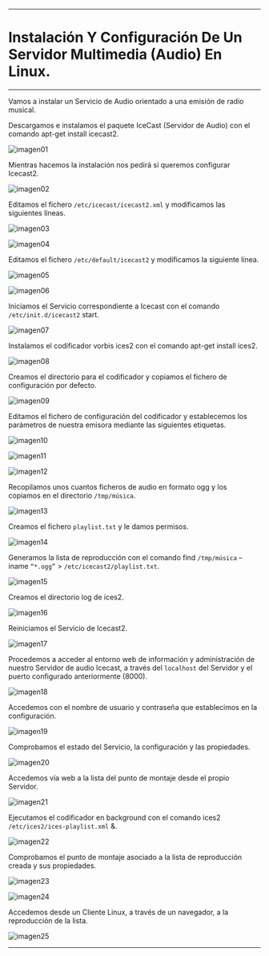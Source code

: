 ___

# **Instalación Y Configuración De Un Servidor Multimedia (Audio) En Linux.**

---

Vamos a instalar un Servicio de Audio orientado a una emisión de radio musical.

Descargamos e instalamos el paquete IceCast (Servidor de Audio) con el comando apt-get install icecast2.

![imagen01](./images/instalacion_y_configuracion_servidor_streaming_multimedia_linux/01.png)

Mientras hacemos la instalación nos pedirá si queremos configurar Icecast2.

![imagen02](./images/instalacion_y_configuracion_servidor_streaming_multimedia_linux/02.png)

Editamos el fichero `/etc/icecast/icecast2.xml` y modificamos las siguientes líneas.

![imagen03](./images/instalacion_y_configuracion_servidor_streaming_multimedia_linux/03.png)

![imagen04](./images/instalacion_y_configuracion_servidor_streaming_multimedia_linux/04.png)

Editamos el fichero `/etc/default/icecast2` y modificamos la siguiente línea.

![imagen05](./images/instalacion_y_configuracion_servidor_streaming_multimedia_linux/05.png)

![imagen06](./images/instalacion_y_configuracion_servidor_streaming_multimedia_linux/06.png)

Iniciamos el Servicio correspondiente a Icecast con el comando `/etc/init.d/icecast2` start.

![imagen07](./images/instalacion_y_configuracion_servidor_streaming_multimedia_linux/07.png)

Instalamos el codificador vorbis ices2 con el comando apt-get install ices2.

![imagen08](./images/instalacion_y_configuracion_servidor_streaming_multimedia_linux/08.png)

Creamos el directorio para el codificador y copiamos el fichero de configuración por defecto.

![imagen09](./images/instalacion_y_configuracion_servidor_streaming_multimedia_linux/09.png)

Editamos el fichero de configuración del codificador y establecemos los parámetros de nuestra emisora mediante las siguientes etiquetas.

![imagen10](./images/instalacion_y_configuracion_servidor_streaming_multimedia_linux/10.png)

![imagen11](./images/instalacion_y_configuracion_servidor_streaming_multimedia_linux/11.png)

![imagen12](./images/instalacion_y_configuracion_servidor_streaming_multimedia_linux/12.png)

Recopilamos unos cuantos ficheros de audio en formato ogg y los copiamos en el directorio `/tmp/música`.

![imagen13](./images/instalacion_y_configuracion_servidor_streaming_multimedia_linux/13.png)

Creamos el fichero `playlist.txt` y le damos permisos.

![imagen14](./images/instalacion_y_configuracion_servidor_streaming_multimedia_linux/14.png)

Generamos la lista de reproducción con el comando find `/tmp/música` –iname `“*.ogg”` > `/etc/icecast2/playlist.txt`.

![imagen15](./images/instalacion_y_configuracion_servidor_streaming_multimedia_linux/15.png)

Creamos el directorio log de ices2.

![imagen16](./images/instalacion_y_configuracion_servidor_streaming_multimedia_linux/16.png)

Reiniciamos el Servicio de Icecast2.

![imagen17](./images/instalacion_y_configuracion_servidor_streaming_multimedia_linux/17.png)

Procedemos a acceder al entorno web de información y administración de nuestro Servidor de audio Icecast, a través del `localhost` del Servidor y el puerto configurado anteriormente (8000).

![imagen18](./images/instalacion_y_configuracion_servidor_streaming_multimedia_linux/18.png)

Accedemos con el nombre de usuario y contraseña que establecimos en la configuración.

![imagen19](./images/instalacion_y_configuracion_servidor_streaming_multimedia_linux/19.png)

Comprobamos el estado del Servicio, la configuración y las propiedades.

![imagen20](./images/instalacion_y_configuracion_servidor_streaming_multimedia_linux/20.png)

Accedemos vía web a la lista del punto de montaje desde el propio Servidor.

![imagen21](./images/instalacion_y_configuracion_servidor_streaming_multimedia_linux/21.png)

Ejecutamos el codificador en background con el comando ices2 `/etc/ices2/ices-playlist.xml` &.

![imagen22](./images/instalacion_y_configuracion_servidor_streaming_multimedia_linux/22.png)

Comprobamos el punto de montaje asociado a la lista de reproducción creada y sus propiedades.

![imagen23](./images/instalacion_y_configuracion_servidor_streaming_multimedia_linux/23.png)

![imagen24](./images/instalacion_y_configuracion_servidor_streaming_multimedia_linux/24.png)

Accedemos desde un Cliente Linux, a través de un navegador, a la reproducción de la lista.

![imagen25](./images/instalacion_y_configuracion_servidor_streaming_multimedia_linux/25.png)

---
